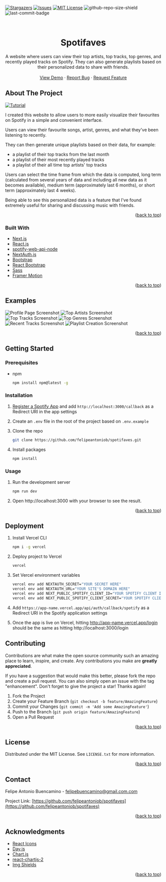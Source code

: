 <div id="top"></div>

<!-- PROJECT SHIELDS -->
<!--
*** I'm using markdown "reference style" links for readability.
*** Reference links are enclosed in brackets [ ] instead of parentheses ( ).
*** See the bottom of this document for the declaration of the reference variables
*** for contributors-url, forks-url, etc. This is an optional, concise syntax you may use.
*** https://www.markdownguide.org/basic-syntax/#reference-style-links
-->

[![Stargazers][stars-shield]][stars-url]
[![Issues][issues-shield]][issues-url]
[![MIT License][license-shield]][license-url]
![github-repo-size-shield]
![last-commit-badge]

<!-- PROJECT LOGO -->
<br />
<div align="center">

  <h1 align="center">Spotifaves</h1>

  <p align="center">
 A website where users can view their top artists, top tracks, top genres, and recently played tracks on Spotify. They can also generate playlists based on their personalized data to share with friends.
 <br />
  <br />
     <a href="spotifaves.vercel.app/">View Demo</a>
    ·
    <a href="https://github.com/felipeantoniob/spotifaves/issues">Report Bug</a>
    ·
    <a href="https://github.com/felipeantoniob/spotifaves/issues">Request Feature</a>
  </p>
</div>

<!-- ABOUT THE PROJECT -->

## About The Project

[![Tutorial][tutorial-gif]](spotifaves.vercel.app/)

I created this website to allow users to more easily visualize their favourites on Spotify in a simple and convenient interface.

Users can view their favourite songs, artist, genres, and what they've been listening to recently.

They can then generate unique playlists based on their data, for example:

- a playlist of their top tracks from the last month
- a playlist of their most recently played tracks
- a playlist of their all time top artists' top tracks

Users can select the time frame from which the data is computed, long term (calculated from several years of data and including all new data as it becomes available), medium term (approximately last 6 months), or short term (approximately last 4 weeks).

Being able to see this personalized data is a feature that I've found extremely useful for sharing and discussing music with friends.

<p align="right">(<a href="#top">back to top</a>)</p>

### Built With

- [Next.js](https://nextjs.org/)
- [React.js](https://reactjs.org/)
- [spotify-web-api-node](https://github.com/thelinmichael/spotify-web-api-node)
- [NextAuth.js](https://next-auth.js.org/)
- [Bootstrap](https://getbootstrap.com/)
- [React Bootstrap](https://react-bootstrap.github.io/)
- [Sass](https://sass-lang.com/)
- [Framer Motion](https://www.framer.com/motion/)

<p align="right">(<a href="#top">back to top</a>)</p>

<!-- EXAMPLES -->

## Examples

![Profile Page Screenshot][profile-page-screenshot]
![Top Artists Screenshot][top-artists-screenshot]
![Top Tracks Screenshot][top-tracks-screenshot]
![Top Genres Screenshot][top-genres-screenshot]
![Recent Tracks Screenshot][recent-tracks-screenshot]
![Playlist Creation Screenshot][playlist-creation-screenshot]

<p align="right">(<a href="#top">back to top</a>)</p>

<!-- GETTING STARTED -->

## Getting Started

### Prerequisites

- npm

  ```sh
  npm install npm@latest -g
  ```

### Installation

1. [Register a Spotify App](https://developer.spotify.com/dashboard/applications) and add `http://localhost:3000/callback` as a Redirect URI in the app settings

1. Create an `.env` file in the root of the project based on `.env.example`

1. Clone the repo
   ```sh
   git clone https://github.com/felipeantoniob/spotifaves.git
   ```
1. Install packages

   ```sh
   npm install
   ```

### Usage

1. Run the development server

   ```sh
   npm run dev
   ```

2. Open http://localhost:3000 with your browser to see the result.

<p align="right">(<a href="#top">back to top</a>)</p>

<!-- DEPLOYMENT -->

## Deployment

1. Install Vercel CLI

   ```sh
   npm i -g vercel
   ```

1. Deploy project to Vercel

   ```sh
   vercel
   ```

1. Set Vercel environment variables

   ```sh
   vercel env add NEXTAUTH_SECRET="YOUR SECRET HERE"
   vercel env add NEXTAUTH_URL="YOUR SITE'S DOMAIN HERE"
   vercel env add NEXT_PUBLIC_SPOTIFY_CLIENT_ID="YOUR SPOTIFY CLIENT ID HERE"
   vercel env add NEXT_PUBLIC_SPOTIFY_CLIENT_SECRET="YOUR SPOTIFY CLIENT SECRET HERE"
   ```

1. Add `https://app-name.vercel.app/api/auth/callback/spotify` as a Redirect URI in the Spotify application settings

1. Once the app is live on Vercel, hitting http://app-name.vercel.app/login should be the same as hitting http://localhost:3000/login

<!-- CONTRIBUTING -->

## Contributing

Contributions are what make the open source community such an amazing place to learn, inspire, and create. Any contributions you make are **greatly appreciated**.

If you have a suggestion that would make this better, please fork the repo and create a pull request. You can also simply open an issue with the tag "enhancement".
Don't forget to give the project a star! Thanks again!

1. Fork the Project
2. Create your Feature Branch (`git checkout -b feature/AmazingFeature`)
3. Commit your Changes (`git commit -m 'Add some AmazingFeature'`)
4. Push to the Branch (`git push origin feature/AmazingFeature`)
5. Open a Pull Request

<p align="right">(<a href="#top">back to top</a>)</p>

<!-- LICENSE -->

## License

Distributed under the MIT License. See `LICENSE.txt` for more information.

<p align="right">(<a href="#top">back to top</a>)</p>

<!-- CONTACT -->

## Contact

Felipe Antonio Buencamino - felipebuencamino@gmail.com.com

Project Link: [https://github.com/felipeantoniob/spotifaves](https://github.com/felipeantoniob/spotifaves)

<p align="right">(<a href="#top">back to top</a>)</p>

<!-- ACKNOWLEDGMENTS -->

## Acknowledgments

- [React Icons](https://react-icons.github.io/react-icons/search)
- [Day.js](https://day.js.org/)
- [Chart.js](https://www.chartjs.org/)
- [react-chartjs-2](https://react-chartjs-2.js.org/)
- [Img Shields](https://shields.io)

<p align="right">(<a href="#top">back to top</a>)</p>

<!-- MARKDOWN LINKS & IMAGES -->
<!-- https://www.markdownguide.org/basic-syntax/#reference-style-links -->

[stars-shield]: https://img.shields.io/github/stars/felipeantoniob/spotifaves.svg?style=for-the-badge
[stars-url]: https://github.com/felipeantoniob/spotifaves/stargazers
[issues-shield]: https://img.shields.io/github/issues/felipeantoniob/spotifaves.svg?style=for-the-badge
[issues-url]: https://github.com/felipeantoniob/spotifaves/issues
[license-shield]: https://img.shields.io/github/license/felipeantoniob/spotifaves.svg?style=for-the-badge
[license-url]: https://github.com/felipeantoniob/spotifaves/blob/master/LICENSE.txt
[github-repo-size-shield]: https://img.shields.io/github/repo-size/felipeantoniob/spotifaves?style=for-the-badge
[last-commit-badge]: https://img.shields.io/github/last-commit/felipeantoniob/spotifaves?style=for-the-badge
[top-tracks-screenshot]: /public/images/top_tracks_screenshot.png
[top-genres-screenshot]: /public/images/top_genres_screenshot.png
[top-artists-screenshot]: /public/images/top_artists_screenshot.png
[recent-tracks-screenshot]: /public/images/recent_tracks_screenshot.png
[profile-page-screenshot]: /public/images/profile_page_screenshot.png
[playlist-creation-screenshot]: /public/images/playlist_creation_screenshot.png
[tutorial-gif]: /public/images/tutorial.webp
